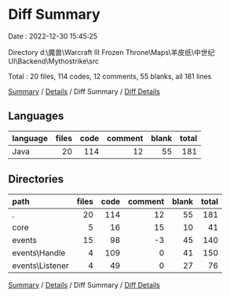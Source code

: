 # Diff Summary

Date : 2022-12-30 15:45:25

Directory d:\\魔兽\\Warcraft III Frozen Throne\\Maps\\羊皮纸\\中世纪UI\\Backend\\Mythostrike\\src

Total : 20 files,  114 codes, 12 comments, 55 blanks, all 181 lines

[Summary](results.md) / [Details](details.md) / Diff Summary / [Diff Details](diff-details.md)

## Languages
| language | files | code | comment | blank | total |
| :--- | ---: | ---: | ---: | ---: | ---: |
| Java | 20 | 114 | 12 | 55 | 181 |

## Directories
| path | files | code | comment | blank | total |
| :--- | ---: | ---: | ---: | ---: | ---: |
| . | 20 | 114 | 12 | 55 | 181 |
| core | 5 | 16 | 15 | 10 | 41 |
| events | 15 | 98 | -3 | 45 | 140 |
| events\\Handle | 4 | 109 | 0 | 41 | 150 |
| events\\Listener | 4 | 49 | 0 | 27 | 76 |

[Summary](results.md) / [Details](details.md) / Diff Summary / [Diff Details](diff-details.md)